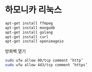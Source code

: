 
# 하모니카 리눅스



```bash
apt-get install ffmpeg
apt-get install mongodb
apt-get install golang
apt-get install curl
apt-get install openimageio
```


방화벽 열기

```bash
sudo ufw allow 80/tcp comment ‘http’
sudo ufw allow 443/tcp comment ‘https’
```
